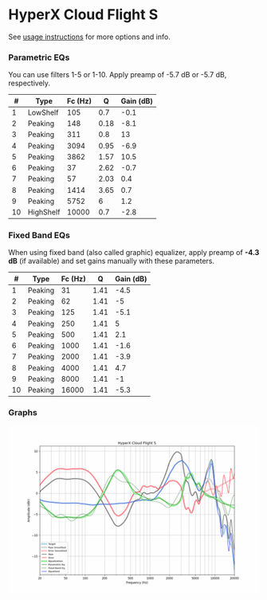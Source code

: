 # HyperX Cloud Flight S
See [usage instructions](https://github.com/jaakkopasanen/AutoEq#usage) for more options and info.

### Parametric EQs
You can use filters 1-5 or 1-10. Apply preamp of -5.7 dB or -5.7 dB, respectively.

|   # | Type      |   Fc (Hz) |    Q |   Gain (dB) |
|-----|-----------|-----------|------|-------------|
|   1 | LowShelf  |       105 | 0.7  |        -0.1 |
|   2 | Peaking   |       148 | 0.18 |        -8.1 |
|   3 | Peaking   |       311 | 0.8  |        13   |
|   4 | Peaking   |      3094 | 0.95 |        -6.9 |
|   5 | Peaking   |      3862 | 1.57 |        10.5 |
|   6 | Peaking   |        37 | 2.62 |        -0.7 |
|   7 | Peaking   |        57 | 2.03 |         0.4 |
|   8 | Peaking   |      1414 | 3.65 |         0.7 |
|   9 | Peaking   |      5752 | 6    |         1.2 |
|  10 | HighShelf |     10000 | 0.7  |        -2.8 |

### Fixed Band EQs
When using fixed band (also called graphic) equalizer, apply preamp of **-4.3 dB** (if available) and set gains manually with these parameters.

|   # | Type    |   Fc (Hz) |    Q |   Gain (dB) |
|-----|---------|-----------|------|-------------|
|   1 | Peaking |        31 | 1.41 |        -4.5 |
|   2 | Peaking |        62 | 1.41 |        -5   |
|   3 | Peaking |       125 | 1.41 |        -5.1 |
|   4 | Peaking |       250 | 1.41 |         5   |
|   5 | Peaking |       500 | 1.41 |         2.1 |
|   6 | Peaking |      1000 | 1.41 |        -1.6 |
|   7 | Peaking |      2000 | 1.41 |        -3.9 |
|   8 | Peaking |      4000 | 1.41 |         4.7 |
|   9 | Peaking |      8000 | 1.41 |        -1   |
|  10 | Peaking |     16000 | 1.41 |        -5.3 |

### Graphs
![](./HyperX%20Cloud%20Flight%20S.png)
